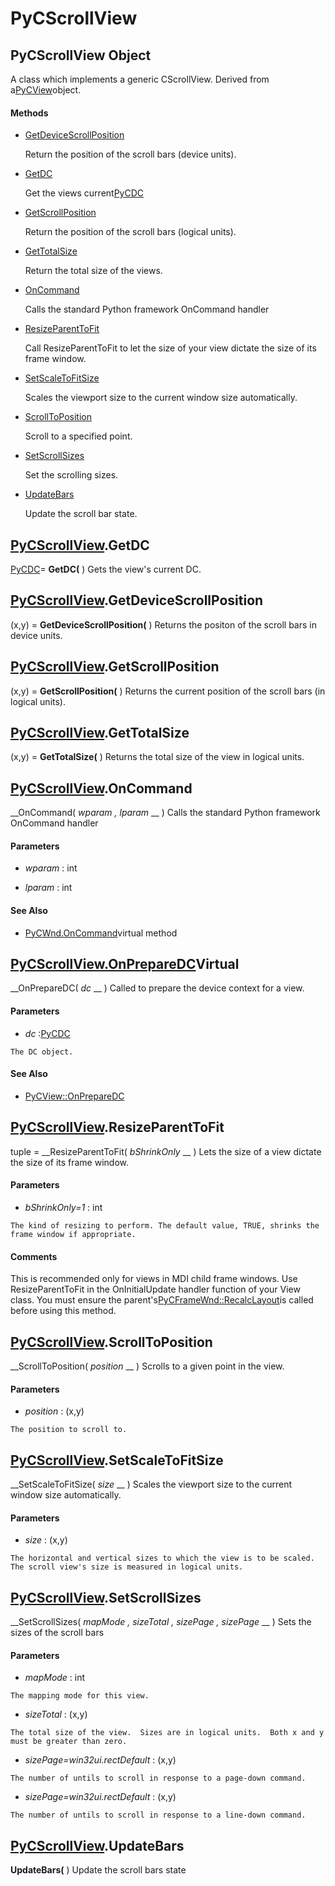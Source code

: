 # PyCScrollView

## PyCScrollView Object

A class which implements a generic CScrollView.  Derived from a[PyCView](#pycview)object.

#### Methods


  - [GetDeviceScrollPosition](PyCScrollView.md#pycscrollviewgetdevicescrollposition)

    Return the position of the scroll bars (device units).&nbsp;

  - [GetDC](PyCScrollView.md#pycscrollviewgetdc)

    Get the views current[PyCDC](#pycdc)&nbsp;

  - [GetScrollPosition](PyCScrollView.md#pycscrollviewgetscrollposition)

    Return the position of the scroll bars (logical units).&nbsp;

  - [GetTotalSize](PyCScrollView.md#pycscrollviewgettotalsize)

    Return the total size of the views.&nbsp;

  - [OnCommand](PyCScrollView.md#pycscrollviewoncommand)

    Calls the standard Python framework OnCommand handler&nbsp;

  - [ResizeParentToFit](PyCScrollView.md#pycscrollviewresizeparenttofit)

    Call ResizeParentToFit to let the size of your view dictate the size of its frame window.&nbsp;

  - [SetScaleToFitSize](PyCScrollView.md#pycscrollviewsetscaletofitsize)

    Scales the viewport size to the current window size automatically.&nbsp;

  - [ScrollToPosition](PyCScrollView.md#pycscrollviewscrolltoposition)

    Scroll to a specified point.&nbsp;

  - [SetScrollSizes](PyCScrollView.md#pycscrollviewsetscrollsizes)

    Set the scrolling sizes.&nbsp;

  - [UpdateBars](PyCScrollView.md#pycscrollviewupdatebars)

    Update the scroll bar state.&nbsp;


## [PyCScrollView](#pycscrollview).GetDC

[PyCDC](#pycdc)= __GetDC(__ )
Gets the view's current DC.

## [PyCScrollView](#pycscrollview).GetDeviceScrollPosition

(x,y) = __GetDeviceScrollPosition(__ )
Returns the positon of the scroll bars in device units.

## [PyCScrollView](#pycscrollview).GetScrollPosition

(x,y) = __GetScrollPosition(__ )
Returns the current position of the scroll bars (in logical units).

## [PyCScrollView](#pycscrollview).GetTotalSize

(x,y) = __GetTotalSize(__ )
Returns the total size of the view in logical units.

## [PyCScrollView](#pycscrollview).OnCommand

 __OnCommand( *wparam*  *, lparam* __ )
Calls the standard Python framework OnCommand handler

#### Parameters


  -  *wparam* : int

    

  -  *lparam* : int

    

#### See Also


  - [PyCWnd.OnCommand](PyCWnd.md#pycwndoncommand_virtual)virtual method

## [PyCScrollView.OnPrepareDC](#pycscrollview)Virtual

 __OnPrepareDC( *dc* __ )
Called to prepare the device context for a view.

#### Parameters


  -  *dc* :[PyCDC](#pycdc)

    The DC object.

#### See Also


  - [PyCView::OnPrepareDC](PyCView.md#pycviewonpreparedc)

## [PyCScrollView](#pycscrollview).ResizeParentToFit

tuple = __ResizeParentToFit( *bShrinkOnly* __ )
Lets the size of a view dictate the size of its frame window.

#### Parameters


  -  *bShrinkOnly=1* : int

    The kind of resizing to perform. The default value, TRUE, shrinks the frame window if appropriate.

#### Comments
This is recommended only for views in MDI child frame windows.
Use ResizeParentToFit in the OnInitialUpdate handler function of your View class.
You must ensure the parent's[PyCFrameWnd::RecalcLayout](PyCFrameWnd.md#pycframewndrecalclayout)is called before using this method.

## [PyCScrollView](#pycscrollview).ScrollToPosition

 __ScrollToPosition( *position* __ )
Scrolls to a given point in the view.

#### Parameters


  -  *position* : (x,y)

    The position to scroll to.

## [PyCScrollView](#pycscrollview).SetScaleToFitSize

 __SetScaleToFitSize( *size* __ )
Scales the viewport size to the current window size automatically.

#### Parameters


  -  *size* : (x,y)

    The horizontal and vertical sizes to which the view is to be scaled. The scroll view's size is measured in logical units.

## [PyCScrollView](#pycscrollview).SetScrollSizes

 __SetScrollSizes( *mapMode*  *, sizeTotal*  *, sizePage*  *, sizePage* __ )
Sets the sizes of the scroll bars

#### Parameters


  -  *mapMode* : int

    The mapping mode for this view.

  -  *sizeTotal* : (x,y)

    The total size of the view.  Sizes are in logical units.  Both x and y must be greater than zero.

  -  *sizePage=win32ui.rectDefault* : (x,y)

    The number of untils to scroll in response to a page-down command.

  -  *sizePage=win32ui.rectDefault* : (x,y)

    The number of untils to scroll in response to a line-down command.

## [PyCScrollView](#pycscrollview).UpdateBars

 __UpdateBars(__ )
Update the scroll bars state